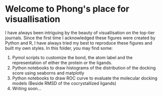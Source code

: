 # Welcome to Phong's place for visuallisation
I have always been intriguing by the beauty of visuallisation on the top-tier journals. Since the first time I acknowledged these figures were created by Python and R, I have always tried my best to reproduce these figures and built my own styles.
In this folder, you may find some:
1. Pymol scripts to customize the bond, the atom label and the representation of either the protein or the ligands.
2. Python notebooks to draw histograms of the distribution of the docking score using seaborns and matplotly
3. Python notebooks to draw ROC curve to evaluate the molecular docking models (Beside RMSD of the cocrystallized ligands)
4. Writing soon...

